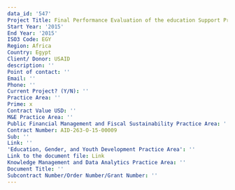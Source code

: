 ```yaml
---
data_id: '547'
Project Title: Final Performance Evaluation of the education Support Program (ESP)
Start Year: '2015'
End Year: '2015'
ISO3 Code: EGY
Region: Africa
Country: Egypt
Client/ Donor: USAID
description: ''
Point of contact: ''
Email: ''
Phone: ''
Current Project? (Y/N): ''
Practice Area: ''
Prime: x
Contract Value USD: ''
M&E Practice Area: ''
Public Financial Management and Fiscal Sustainability Practice Area: ''
Contract Number: AID-263-O-15-00009
Sub: ''
Link: ''
'Education, Gender, and Youth Development Practice Area': ''
Link to the document file: Link
Knowledge Management and Data Analytics Practice Area: ''
Document Title: ''
Subcontract Number/Order Number/Grant Number: ''
---
```

